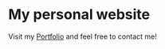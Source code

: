 # My personal website
Visit my [Portfolio](https://greeshma-c20084146.github.io/) and feel free to contact me!
